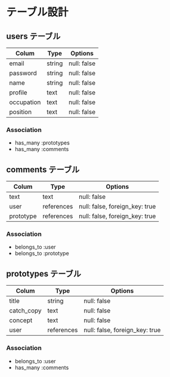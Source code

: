 # テーブル設計

## users テーブル

| Colum      | Type       | Options      |
| ---------- | ---------- | ------------ |
| email      | string     | null: false  |
| password   | string     | null: false  |
| name       | string     | null: false  |
| profile    | text       | null: false  |
| occupation | text       | null: false  |
| position   | text       | null: false  |

### Association
- has_many :prototypes
- has_many :comments

## comments テーブル

| Colum      | Type        | Options                         |
| ---------- | ----------  | ------------------------------- |
| text       | text        | null: false                     |
| user       | references  | null: false, foreign_key: true  |
| prototype  | references  | null: false, foreign_key: true  |

### Association
- belongs_to :user
- belongs_to :prototype

## prototypes テーブル

|  Colum     | Type        | Options                         |
| ---------- | ----------  | ------------------------------- |
| title      | string      | null: false                     |
| catch_copy | text        | null: false                     |
| concept    | text        | null: false                     |
| user       | references  | null: false, foreign_key: true  |

### Association
- belongs_to :user
- has_many :comments